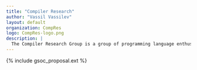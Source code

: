 ```yaml
---
title: "Compiler Research"
author: "Vassil Vassilev"
layout: default
organization: CompRes
logo: CompRes-logo.png
description: |
  The Compiler Research Group is a group of programming language enthusiasts at Princeton University and CERN. It's primary goal is to research foundational software tools that help scientists program for speed, interoperability, interactivity, flexibility, and reproducibility.
---
```


{% include gsoc_proposal.ext %}

